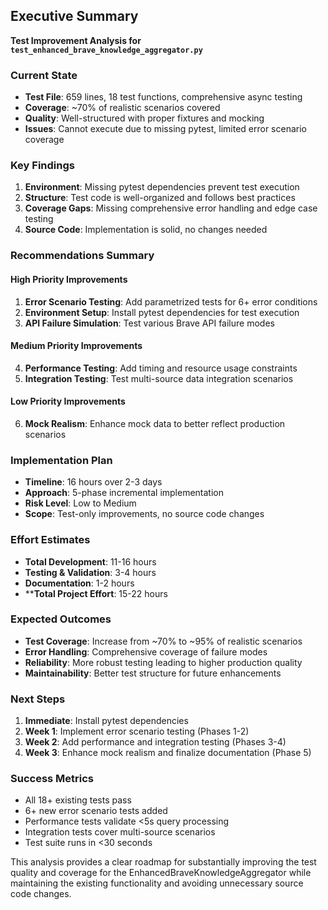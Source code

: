 ## Executive Summary

**Test Improvement Analysis for `test_enhanced_brave_knowledge_aggregator.py`**

### **Current State**
- **Test File**: 659 lines, 18 test functions, comprehensive async testing
- **Coverage**: ~70% of realistic scenarios covered
- **Quality**: Well-structured with proper fixtures and mocking
- **Issues**: Cannot execute due to missing pytest, limited error scenario coverage

### **Key Findings**
1. **Environment**: Missing pytest dependencies prevent test execution
2. **Structure**: Test code is well-organized and follows best practices
3. **Coverage Gaps**: Missing comprehensive error handling and edge case testing
4. **Source Code**: Implementation is solid, no changes needed

### **Recommendations Summary**

#### **High Priority Improvements**
1. **Error Scenario Testing**: Add parametrized tests for 6+ error conditions
2. **Environment Setup**: Install pytest dependencies for test execution
3. **API Failure Simulation**: Test various Brave API failure modes

#### **Medium Priority Improvements**  
4. **Performance Testing**: Add timing and resource usage constraints
5. **Integration Testing**: Test multi-source data integration scenarios

#### **Low Priority Improvements**
6. **Mock Realism**: Enhance mock data to better reflect production scenarios

### **Implementation Plan**
- **Timeline**: 16 hours over 2-3 days
- **Approach**: 5-phase incremental implementation
- **Risk Level**: Low to Medium
- **Scope**: Test-only improvements, no source code changes

### **Effort Estimates**
- **Total Development**: 11-16 hours
- **Testing & Validation**: 3-4 hours  
- **Documentation**: 1-2 hours
- ****Total Project Effort**: 15-22 hours

### **Expected Outcomes**
- **Test Coverage**: Increase from ~70% to ~95% of realistic scenarios
- **Error Handling**: Comprehensive coverage of failure modes
- **Reliability**: More robust testing leading to higher production quality
- **Maintainability**: Better test structure for future enhancements

### **Next Steps**
1. **Immediate**: Install pytest dependencies
2. **Week 1**: Implement error scenario testing (Phases 1-2)
3. **Week 2**: Add performance and integration testing (Phases 3-4)  
4. **Week 3**: Enhance mock realism and finalize documentation (Phase 5)

### **Success Metrics**
- All 18+ existing tests pass
- 6+ new error scenario tests added
- Performance tests validate <5s query processing
- Integration tests cover multi-source scenarios
- Test suite runs in <30 seconds

This analysis provides a clear roadmap for substantially improving the test quality and coverage for the EnhancedBraveKnowledgeAggregator while maintaining the existing functionality and avoiding unnecessary source code changes.
